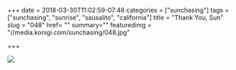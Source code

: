 +++
date = 2018-03-30T11:02:59-07:48
categories = ["sunchasing"]
tags = ["sunchasing", "sunrise", "sausalito", "california"]
title = "Thank You, Sun"
slug = "048"
href= ""
summary=""
featuredimg = "//media.konigi.com/sunchasing/048.jpg"

+++

<img src="//media.konigi.com/sunchasing/048.jpg" />

